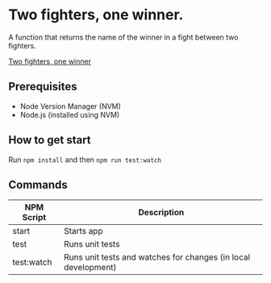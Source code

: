 # Two fighters, one winner.

A function that returns the name of the winner in a fight between two fighters.


[Two fighters, one winner](https://www.codewars.com/kata/577bd8d4ae2807c64b00045b)

## Prerequisites

- Node Version Manager (NVM)
- Node.js (installed using NVM)

## How to get start

Run `npm install` and then `npm run test:watch`

## Commands

| NPM Script | Description                                                    |
| ---------- | -------------------------------------------------------------- |
| start      | Starts app                                                     |
| test       | Runs unit tests                                                |
| test:watch | Runs unit tests and watches for changes (in local development) |
